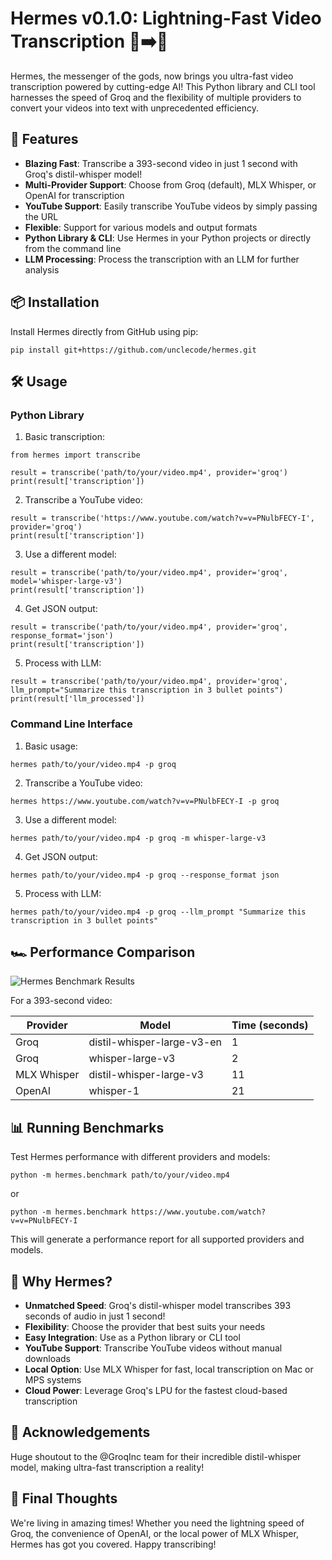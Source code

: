 # Hermes v0.1.0: Lightning-Fast Video Transcription 🎥➡️📝

Hermes, the messenger of the gods, now brings you ultra-fast video transcription powered by cutting-edge AI! This Python library and CLI tool harnesses the speed of Groq and the flexibility of multiple providers to convert your videos into text with unprecedented efficiency.

## 🚀 Features

- **Blazing Fast**: Transcribe a 393-second video in just 1 second with Groq's distil-whisper model!
- **Multi-Provider Support**: Choose from Groq (default), MLX Whisper, or OpenAI for transcription
- **YouTube Support**: Easily transcribe YouTube videos by simply passing the URL
- **Flexible**: Support for various models and output formats
- **Python Library & CLI**: Use Hermes in your Python projects or directly from the command line
- **LLM Processing**: Process the transcription with an LLM for further analysis

## 📦 Installation

Install Hermes directly from GitHub using pip:

```
pip install git+https://github.com/unclecode/hermes.git
```

## 🛠️ Usage

### Python Library

1. Basic transcription:

```
from hermes import transcribe

result = transcribe('path/to/your/video.mp4', provider='groq')
print(result['transcription'])
```

2. Transcribe a YouTube video:

```
result = transcribe('https://www.youtube.com/watch?v=v=PNulbFECY-I', provider='groq')
print(result['transcription'])
```

3. Use a different model:

```
result = transcribe('path/to/your/video.mp4', provider='groq', model='whisper-large-v3')
print(result['transcription'])
```

4. Get JSON output:

```
result = transcribe('path/to/your/video.mp4', provider='groq', response_format='json')
print(result['transcription'])
```

5. Process with LLM:

```
result = transcribe('path/to/your/video.mp4', provider='groq', llm_prompt="Summarize this transcription in 3 bullet points")
print(result['llm_processed'])
```

### Command Line Interface

1. Basic usage:

```
hermes path/to/your/video.mp4 -p groq
```

2. Transcribe a YouTube video:

```
hermes https://www.youtube.com/watch?v=v=PNulbFECY-I -p groq
```

3. Use a different model:

```
hermes path/to/your/video.mp4 -p groq -m whisper-large-v3
```

4. Get JSON output:

```
hermes path/to/your/video.mp4 -p groq --response_format json
```

5. Process with LLM:

```
hermes path/to/your/video.mp4 -p groq --llm_prompt "Summarize this transcription in 3 bullet points"
```

## 🏎️ Performance Comparison

![Hermes Benchmark Results](https://raw.githubusercontent.com/unclecode/hermes/main/assets/whisper-benchmark.png)

For a 393-second video:

| Provider | Model | Time (seconds) |
|----------|-------|----------------|
| Groq | distil-whisper-large-v3-en | 1 |
| Groq | whisper-large-v3 | 2 |
| MLX Whisper | distil-whisper-large-v3 | 11 |
| OpenAI | whisper-1 | 21 |

## 📊 Running Benchmarks

Test Hermes performance with different providers and models:

```
python -m hermes.benchmark path/to/your/video.mp4
```

or

```
python -m hermes.benchmark https://www.youtube.com/watch?v=v=PNulbFECY-I
```

This will generate a performance report for all supported providers and models.

## 🌟 Why Hermes?

- **Unmatched Speed**: Groq's distil-whisper model transcribes 393 seconds of audio in just 1 second!
- **Flexibility**: Choose the provider that best suits your needs
- **Easy Integration**: Use as a Python library or CLI tool
- **YouTube Support**: Transcribe YouTube videos without manual downloads
- **Local Option**: Use MLX Whisper for fast, local transcription on Mac or MPS systems
- **Cloud Power**: Leverage Groq's LPU for the fastest cloud-based transcription

## 🙏 Acknowledgements

Huge shoutout to the @GroqInc team for their incredible distil-whisper model, making ultra-fast transcription a reality!

## 🎉 Final Thoughts

We're living in amazing times! Whether you need the lightning speed of Groq, the convenience of OpenAI, or the local power of MLX Whisper, Hermes has got you covered. Happy transcribing!